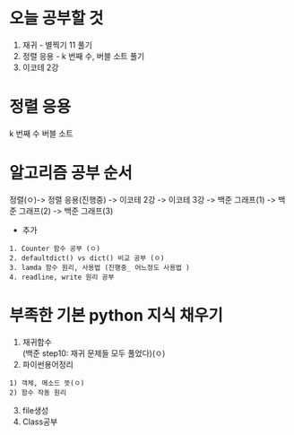 # 오늘 공부할 것

1. 재귀 - 별찍기 11 풀기  
2. 정렬 응용 - k 번째 수, 버블 소트 풀기
3. 이코테 2강 


# 정렬 응용

k 번째 수
버블 소트

# 알고리즘 공부 순서
정렬(ㅇ)-> 정렬 응용(진행중) -> 이코테 2강 -> 이코테 3강 -> 백준 그래프(1) -> 백준 그래프(2) -> 백준 그래프(3)  

+ 추가
```  
1. Counter 함수 공부 (ㅇ) 
2. defaultdict() vs dict() 비교 공부 (ㅇ)
3. lamda 함수 원리, 사용법 (진행중_ 어느정도 사용법 )
4. readline, write 원리 공부 
```
# 부족한 기본 python 지식 채우기

1. 재귀함수  
  (백준 step10: 재귀 문제들 모두 풀었다)(ㅇ)
3. 파이썬용어정리
```
1) 객체, 메소드 뜻(ㅇ)
2) 함수 작동 원리
```
3. file생성
4. Class공부

